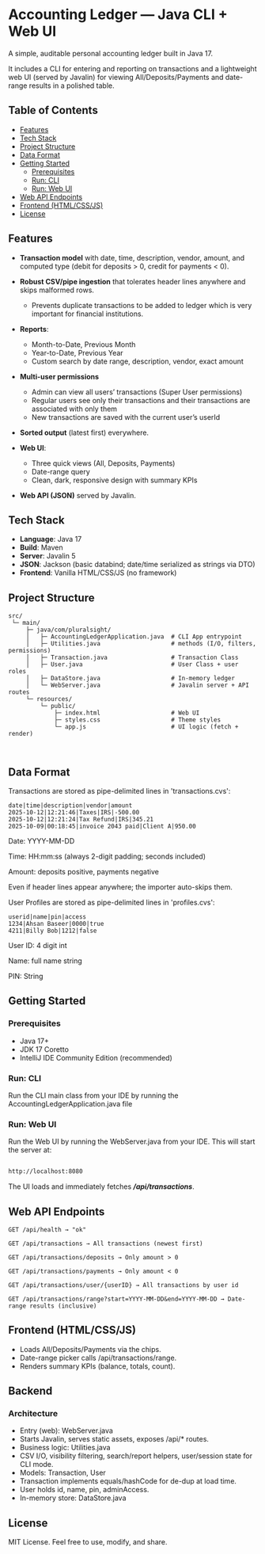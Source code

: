 # Accounting Ledger — Java CLI + Web UI

A simple, auditable personal accounting ledger built in Java 17.

It includes a CLI for entering and reporting on transactions and a lightweight web UI (served by Javalin) for viewing
All/Deposits/Payments and date-range results in a polished table.

## Table of Contents

- [Features](#features)
- [Tech Stack](#tech-stack)
- [Project Structure](#project-structure)
- [Data Format](#data-format)
- [Getting Started](#getting-started)
    - [Prerequisites](#prerequisites)
    - [Run: CLI](#run-cli)
    - [Run: Web UI](#run-web-ui)
- [Web API Endpoints](#web-api-endpoints)
- [Frontend (HTML/CSS/JS)](#frontend-htmlcssjs)
- [License](#license)

## Features

- **Transaction model** with date, time, description, vendor, amount, and computed type (debit for deposits > 0, credit
  for payments < 0).
- **Robust CSV/pipe ingestion** that tolerates header lines anywhere and skips malformed rows.
    - Prevents duplicate transactions to be added to ledger which is very important for financial institutions.

- **Reports**:
    - Month-to-Date, Previous Month
    - Year-to-Date, Previous Year
    - Custom search by date range, description, vendor, exact amount
- **Multi-user permissions**
    - Admin can view all users’ transactions (Super User permissions)
    - Regular users see only their transactions and their transactions are associated with only them
    - New transactions are saved with the current user’s userId
- **Sorted output** (latest first) everywhere.
- **Web UI**:
    - Three quick views (All, Deposits, Payments)
    - Date-range query
    - Clean, dark, responsive design with summary KPIs
- **Web API (JSON)** served by Javalin.

## Tech Stack

- **Language**: Java 17
- **Build**: Maven
- **Server**: Javalin 5
- **JSON**: Jackson (basic databind; date/time serialized as strings via DTO)
- **Frontend**: Vanilla HTML/CSS/JS (no framework)

## Project Structure

```text
src/
 └─ main/
     ├─ java/com/pluralsight/
     │   ├─ AccountingLedgerApplication.java  # CLI App entrypoint
     │   ├─ Utilities.java                    # methods (I/O, filters, permissions)
     │   ├─ Transaction.java                  # Transaction Class
     │   ├─ User.java                         # User Class + user roles
     │   ├─ DataStore.java                    # In-memory ledger
     │   └─ WebServer.java                    # Javalin server + API routes
     └─ resources/
         └─ public/
             ├─ index.html                    # Web UI
             ├─ styles.css                    # Theme styles
             └─ app.js                        # UI logic (fetch + render)
             
             
```

## Data Format

Transactions are stored as pipe-delimited lines in 'transactions.cvs':

```
date|time|description|vendor|amount
2025-10-12|12:21:46|Taxes|IRS|-500.00
2025-10-12|12:21:24|Tax Refund|IRS|345.21
2025-10-09|00:18:45|invoice 2043 paid|Client A|950.00
```

Date: YYYY-MM-DD

Time: HH:mm:ss (always 2-digit padding; seconds included)

Amount: deposits positive, payments negative

Even if header lines appear anywhere; the importer auto-skips them.

User Profiles are stored as pipe-delimited lines in 'profiles.cvs':

```
userid|name|pin|access
1234|Ahsan Baseer|0000|true
4211|Billy Bob|1212|false
```

User ID: 4 digit int

Name: full name string

PIN: String

## Getting Started

### Prerequisites

* Java 17+
* JDK 17 Coretto
* IntelliJ IDE Community Edition (recommended)

### Run: CLI

Run the CLI main class from your IDE by running the AccountingLedgerApplication.java file

### Run: Web UI

Run the Web UI by running the WebServer.java from your IDE. This will start the server at:

```bash

http://localhost:8080
```

The UI loads and immediately fetches ***/api/transactions***.

## Web API Endpoints

```
GET /api/health → "ok"

GET /api/transactions → All transactions (newest first)

GET /api/transactions/deposits → Only amount > 0

GET /api/transactions/payments → Only amount < 0

GET /api/transactions/user/{userID} → All transactions by user id

GET /api/transactions/range?start=YYYY-MM-DD&end=YYYY-MM-DD → Date-range results (inclusive)
```

## Frontend (HTML/CSS/JS)

* Loads All/Deposits/Payments via the chips.
* Date-range picker calls /api/transactions/range.
* Renders summary KPIs (balance, totals, count).

## Backend

### Architecture

* Entry (web): WebServer.java 
* Starts Javalin, serves static assets, exposes /api/* routes. 
* Business logic: Utilities.java 
* CSV I/O, visibility filtering, search/report helpers, user/session state for CLI mode. 
* Models: Transaction, User 
* Transaction implements equals/hashCode for de-dup at load time.
* User holds id, name, pin, adminAccess. 
* In-memory store: DataStore.java

## License

MIT License. Feel free to use, modify, and share.